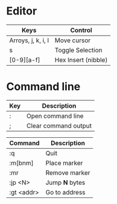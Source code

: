 # Editor

| Keys               | Control             |
|--------------------|---------------------|
| Arroys, j, k, i, l | Move cursor         |
| s                  | Toggle Selection    |
| [0-9][a-f]         | Hex Insert (nibble) |

# Command line 

| Key | Description          |
|-----|----------------------|
|  :  | Open command line    |
|  ;  | Clear command output |

| Command              | Description          |
|----------------------|----------------------|
| :q                   | Quit                 | 
| :m[bnm]              | Place marker         |
| :mr                  | Remove marker        |
| :jp &lt;N&gt;        | Jump **N** bytes     |
| :gt &lt;addr&gt;     | Go to address        |
